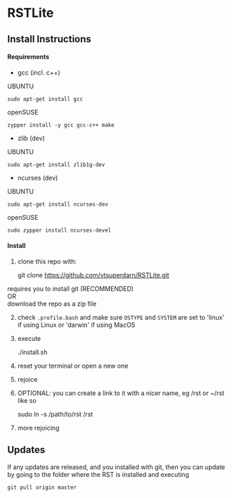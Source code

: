 RSTLite
========

Install Instructions
---------------------

#### Requirements

* gcc (incl. c++)

UBUNTU

	sudo apt-get install gcc
	
openSUSE

	zypper install -y gcc gcc-c++ make

* zlib (dev)

UBUNTU

	sudo apt-get install zlib1g-dev
	

* ncurses (dev)

UBUNTU

	sudo apt-get install ncurses-dev

openSUSE

	sudo zypper install ncurses-devel
	
#### Install

1) clone this repo with:

    git clone https://github.com/vtsuperdarn/RSTLite.git 
    
requires you to install git (RECOMMENDED)    
OR     
download the repo as a zip file

2) check `.profile.bash` and make sure `OSTYPE` and `SYSTEM` are set to 'linux' if using Linux or 'darwin' if using MacOS


3) execute 

    ./install.sh

4) reset your terminal or open a new one

5) rejoice

6) OPTIONAL: you can create a link to it with a nicer name, eg /rst or ~/rst like so

    sudo ln -s /path/to/rst /rst

7) more rejoicing


Updates
-------------

If any updates are released, and you installed with git, then you can update by going to the folder where the RST is installed and executing
    
    git pull origin master
